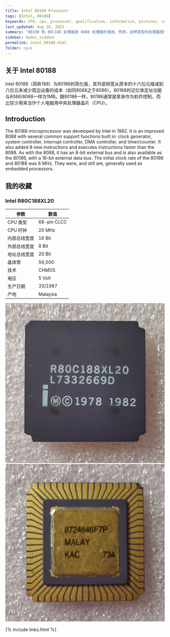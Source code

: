 ```yaml
---
title: Intel 80188 Processor
tags: [Intel, 80188]
keywords: CPU, cpu, processor, qualification, information, pictures, core, frequency, chip packaging, packaging, cpu info, x86, collection, amd, cyrix, harris, ibm, idt, iit, intel, motorola, nec, sgs, sgs-thomson, siemens, ST, signetics, mhs, ti, texas instruments, ulsi, umc, weitek, zilog, 808x, 8085, 8088, 8086, 80188, 80186, 80286, 286, 80386, 386, i386, Am386, 386sx, 386dx, 486, i486, 586, 486sx, 486dx, overdrive, 487, pentium, 586, 5x86, 386dlc, 386slc, 486dx2, mmx, ppro, pentium-pro, pro, athlon, duron, z80, dirk oppelt, dirk, oppelt, engineering, sample, samples
last_updated: Aug 28, 2022
summary: "80188 和 80C188 处理器是 8088 处理器的演进。然而，这种类型的处理器很少用于个人电脑，因为集成到芯片中的附加功能和能力在经典个人电脑中没有任何优势。80188和80C188处理器的主要应用领域是嵌入式控制市场。它们在那里控制调制解调器、打印机、复印机、传真机等，但它们也用于录像机、微波炉和空调。原因是芯片上集成了时钟发生器、可编程中断控制器、DMA 通道、16 位定时器和等待状态发生器等附加功能。值得注意的是，这种处理器类型自 1982 年上市以来就已经面市，用于控制设备和系统。"
sidebar: mydoc_sidebar
permalink: intel_80188.html
folder: cpus
---
```


## 关于 Intel 80188

Intel 80188（简称188）为80186的简化版，其外部频宽从原本的十六位元缩减到八位元来减少周边设备的成本（如同8088之于8086）。80188的记忆体定址功能与8086/8088一样为1MB。跟80186一样，80188通常是拿来作为机件控制，而比较少用来当作个人电脑用中央处理器晶片（CPU）。

## Introduction

The 80188 microprocessor was developed by Intel in 1982. It is an improved 8088 with several common support functions built in: clock generator, system controller, interrupt controller, DMA controller, and timer/counter. It also added 8 new instructions and executes instructions faster than the 8088. As with the 8088, it has an 8-bit external bus and is also available as the 80186, with a 16-bit external data bus. The initial clock rate of the 80186 and 80188 was 6 MHz. They were, and still are, generally used as embedded processors.

## 我的收藏

### Intel R80C188XL20

| 参数 | 数值 |
| ------ | ------ |
| CPU 类型 | 68-pin CLCC |
| CPU 时钟 | 20 MHz |
| 内部总线宽度 | 16 Bit |
| 外部总线宽度 | 8 Bit |
| 地址总线宽度 | 20 Bit |
| 晶体管 | 56,000 |
| 技术 | CHMOS |
| 电压 | 5 Volt |
| 生产日期 | 33/1987 |
| 产地 | Malaysia |

![Intel R80C188XL20 正面](/images/cpus/Intel/Intel_R80C188XL20_1.jpg)
![Intel R80C188XL20 反面](/images/cpus/Intel/Intel_R80C188XL20_2.jpg)

{% include links.html %}
